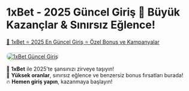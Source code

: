 # 1xBet - 2025 Güncel Giriş 🚀 Büyük Kazançlar & Sınırsız Eğlence!  

<a href="https://ibb.co/M5LnDGS">🔗 1xBet ⭐ 2025 En Güncel Giriş ⭐ Özel Bonus ve Kampanyalar</a>

<a href="https://ibb.co/M5LnDGS" title="1xBet Güncel Giriş">
    <img src="https://i.ibb.co/gbBPst9F/photo-2025-02-11-01-55-32.jpg" alt="1xBet Güncel Giriş" style="max-width: 100%; border: 2px solid #ddd; border-radius: 10px;">
</a>

🎰 **1xBet** ile 2025’te şansınızı zirveye taşıyın!  
💎 **Yüksek oranlar**, sınırsız eğlence ve benzersiz bonus fırsatları burada!  
🔥 **Hemen giriş yapın**, kazanmaya başlayın!  

<meta name="description" content="1xBet 2025 güncel giriş adresiyle en yüksek bahis oranları, casino oyunları ve avantajlı bonusları keşfedin! Güvenilir ve hızlı giriş için tıklayın.">
